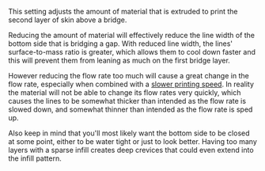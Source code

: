 This setting adjusts the amount of material that is extruded to print the second layer of skin above a bridge.

Reducing the amount of material will effectively reduce the line width of the bottom side that is bridging a gap. With reduced line width, the lines' surface-to-mass ratio is greater, which allows them to cool down faster and this will prevent them from leaning as much on the first bridge layer.

However reducing the flow rate too much will cause a great change in the flow rate, especially when combined with a [slower printing speed](bridge_skin_speed_2.md). In reality the material will not be able to change its flow rates very quickly, which causes the lines to be somewhat thicker than intended as the flow rate is slowed down, and somewhat thinner than intended as the flow rate is sped up.

Also keep in mind that you'll most likely want the bottom side to be closed at some point, either to be water tight or just to look better. Having too many layers with a sparse infill creates deep crevices that could even extend into the infill pattern.
